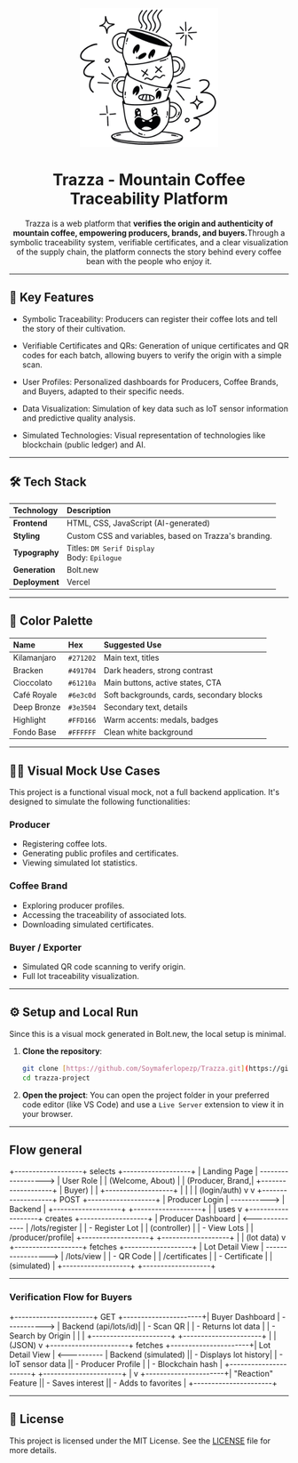 <p align="center">
  <img src="https://github.com/Soymaferlopezp/Trazza/blob/main/project/src/assets/Trazza-II.png" alt="Tazza Logo" height="250">
</p>

<h1 align="center">Trazza - Mountain Coffee Traceability Platform
</h1>

<p align="center">
Trazza is a web platform that <strong>verifies the origin and authenticity of mountain coffee, empowering producers, brands, and buyers.</strong>Through a symbolic traceability system, verifiable certificates, and a clear visualization of the supply chain, the platform connects the story behind every coffee bean with the people who enjoy it.
</p>

---
## 🚀 Key Features

- Symbolic Traceability: Producers can register their coffee lots and tell the story of their cultivation.

- Verifiable Certificates and QRs: Generation of unique certificates and QR codes for each batch, allowing buyers to verify the origin with a simple scan.

- User Profiles: Personalized dashboards for Producers, Coffee Brands, and Buyers, adapted to their specific needs.

- Data Visualization: Simulation of key data such as IoT sensor information and predictive quality analysis.

- Simulated Technologies: Visual representation of technologies like blockchain (public ledger) and AI.
 
---
## 🛠️ Tech Stack

| Technology | Description |
| :--- | :--- |
| **Frontend** | HTML, CSS, JavaScript (AI-generated) |
| **Styling** | Custom CSS and variables, based on Trazza's branding. |
| **Typography** | Titles: `DM Serif Display` <br> Body: `Epilogue` |
| **Generation** | Bolt.new |
| **Deployment** | Vercel |

---

## 🎨 Color Palette

| Name | Hex | Suggested Use |
| :--- | :--- | :--- |
| Kilamanjaro | `#271202` | Main text, titles |
| Bracken | `#491704` | Dark headers, strong contrast |
| Cioccolato | `#61210a` | Main buttons, active states, CTA |
| Café Royale | `#6e3c0d` | Soft backgrounds, cards, secondary blocks |
| Deep Bronze | `#3e3504` | Secondary text, details |
| Highlight | `#FFD166` | Warm accents: medals, badges |
| Fondo Base | `#FFFFFF` | Clean white background |

---

## 👨‍💻 Visual Mock Use Cases

This project is a functional visual mock, not a full backend application. It's designed to simulate the following functionalities:

### Producer
* Registering coffee lots.
* Generating public profiles and certificates.
* Viewing simulated lot statistics.

### Coffee Brand
* Exploring producer profiles.
* Accessing the traceability of associated lots.
* Downloading simulated certificates.

### Buyer / Exporter
* Simulated QR code scanning to verify origin.
* Full lot traceability visualization.

---

## ⚙️ Setup and Local Run

Since this is a visual mock generated in Bolt.new, the local setup is minimal.

1.  **Clone the repository**:
    ```bash
    git clone [https://github.com/Soymaferlopezp/Trazza.git](https://github.com/Soymaferlopezp/Trazza.git)
    cd trazza-project
    ```
2.  **Open the project**: You can open the project folder in your preferred code editor (like VS Code) and use a `Live Server` extension to view it in your browser.

---

## Flow general

+-------------------+       selects       +-------------------+
|   Landing Page    | ------------------> |   User Role       |
|  (Welcome, About) |                     |  (Producer, Brand,|
+-------------------+                     |   Buyer)          |
        |                                 +-------------------+
        |                                           |
        |                                           | (login/auth)
        v                                           v
+-------------------+     POST       +-------------------+
|  Producer Login   | ----------->   |  Backend          |
+-------------------+                +-------------------+
                                         |
                                         | uses
                                         v
+-------------------+       creates     +-------------------+
|  Producer Dashboard | <--------------  |   /lots/register  |
| - Register Lot    |                   |   (controller)    |
| - View Lots       |                   |  /producer/profile|
+-------------------+                   +-------------------+
        |
        | (lot data)
        v
+-------------------+       fetches    +-------------------+
| Lot Detail View   | ----------------->  | /lots/view        |
| - QR Code         |                   |  /certificates    |
| - Certificate     |                   |  (simulated)      |
+-------------------+                   +-------------------+


---
### Verification Flow for Buyers

+----------------------+     GET     +----------------------+|  Buyer Dashboard     | ----------->  | Backend (api/lots/id)|
| - Scan QR            |               | - Returns lot data   |
| - Search by Origin   |               |                      |
+----------------------+               +----------------------+
        |
        | (JSON)
        v
+----------------------+     fetches    +----------------------+|  Lot Detail View     | <----------   | Backend (simulated)  || - Displays lot history|               | - IoT sensor data    || - Producer Profile   |               | - Blockchain hash    |
+----------------------+               +----------------------+
        |
        v
+----------------------+|  "Reaction" Feature  || - Saves interest     || - Adds to favorites  |
+----------------------+

---

## 📄 License

This project is licensed under the MIT License. See the [LICENSE](LICENSE) file for more details.
